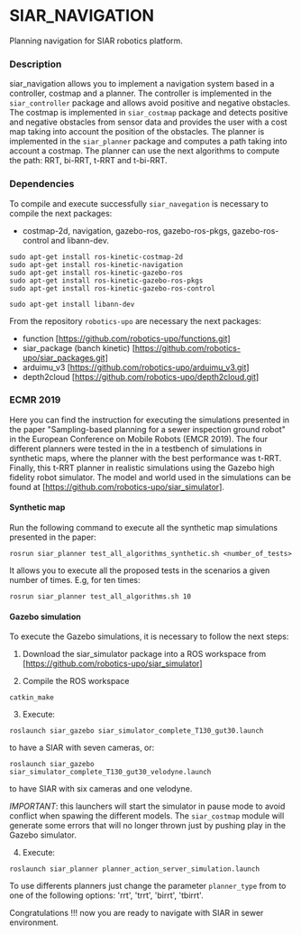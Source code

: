 # SIAR_NAVIGATION

Planning navigation for SIAR robotics platform.

### Description

siar_navigation allows you to implement a navigation system based in a controller, costmap and a planner. The controller is implemented in the `siar_controller` package and allows avoid positive and negative obstacles. The costmap is implemented in `siar_costmap` package and detects positive and negative obstacles from sensor data and provides the user with a cost map taking into account the position of the obstacles. The planner is implemented in the `siar_planner` package and computes a path taking into account a costmap. The planner can use the next algorithms to compute the path: RRT, bi-RRT, t-RRT and t-bi-RRT.

### Dependencies

To compile and execute successfully `siar_navegation` is necessary to compile the next packages:
  
* costmap-2d, navigation, gazebo-ros, gazebo-ros-pkgs, gazebo-ros-control and libann-dev.
```
sudo apt-get install ros-kinetic-costmap-2d
sudo apt-get install ros-kinetic-navigation
sudo apt-get install ros-kinetic-gazebo-ros
sudo apt-get install ros-kinetic-gazebo-ros-pkgs
sudo apt-get install ros-kinetic-gazebo-ros-control

sudo apt-get install libann-dev
```

From the repository `robotics-upo` are necessary the next packages:
 
* function [https://github.com/robotics-upo/functions.git]
* siar_package (banch kinetic) [https://github.com/robotics-upo/siar_packages.git]
* arduimu_v3 [https://github.com/robotics-upo/arduimu_v3.git]
* depth2cloud [https://github.com/robotics-upo/depth2cloud.git]


### ECMR 2019

Here you can find the instruction for executing the simulations presented in the paper "Sampling-based planning for a sewer inspection ground robot" in the European Conference on Mobile Robots (EMCR 2019). The four different planners were tested in the in a testbench of simulations in synthetic maps, where the planner with the best performance was t-RRT. Finally, this t-RRT planner in realistic simulations using the Gazebo high fidelity robot simulator. The model and world used in the simulations can be found at [https://github.com/robotics-upo/siar_simulator].

#### Synthetic map

Run the following command to execute all the synthetic map simulations presented in the paper: 

```
rosrun siar_planner test_all_algorithms_synthetic.sh <number_of_tests>
```
It allows you to execute all the proposed tests in the scenarios a given number of times. E.g, for ten times:

```
rosrun siar_planner test_all_algorithms.sh 10
```

#### Gazebo simulation

To execute the Gazebo simulations, it is necessary to follow the next steps:

1. Download the siar_simulator package into a ROS workspace from [https://github.com/robotics-upo/siar_simulator]

2. Compile the ROS workspace

```
catkin_make
```

3. Execute: 
```
roslaunch siar_gazebo siar_simulator_complete_T130_gut30.launch
``` 
to have a SIAR with seven cameras, or: 
```
roslaunch siar_gazebo siar_simulator_complete_T130_gut30_velodyne.launch
```
to have SIAR with six cameras and one velodyne. 

*IMPORTANT*: this launchers will start the simulator in pause mode to avoid conflict when spawing the different models. The `siar_costmap` module will generate some errors that will no longer thrown just by pushing play in the Gazebo simulator.

4. Execute:
```
roslaunch siar_planner planner_action_server_simulation.launch
``` 
To use differents planners just change the parameter `planner_type` from to one of the following options: 'rrt', 'trrt', 'birrt', 'tbirrt'. 

Congratulations !!! now you are ready to navigate with SIAR in sewer environment.




